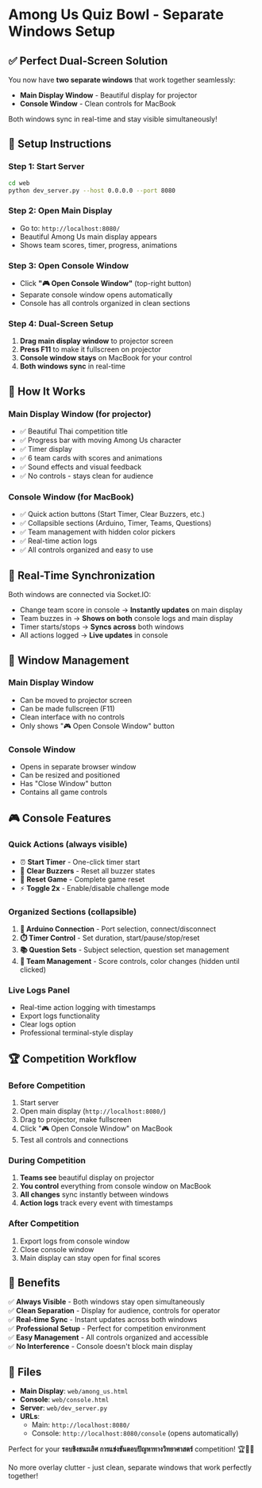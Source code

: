 # Among Us Quiz Bowl - Separate Windows Setup

## ✅ **Perfect Dual-Screen Solution**

You now have **two separate windows** that work together seamlessly:
- **Main Display Window** - Beautiful display for projector
- **Console Window** - Clean controls for MacBook

Both windows sync in real-time and stay visible simultaneously!

## 🚀 **Setup Instructions**

### **Step 1: Start Server**
```bash
cd web
python dev_server.py --host 0.0.0.0 --port 8080
```

### **Step 2: Open Main Display**
- Go to: `http://localhost:8080/`
- Beautiful Among Us main display appears
- Shows team scores, timer, progress, animations

### **Step 3: Open Console Window**
- Click **"🎮 Open Console Window"** (top-right button)
- Separate console window opens automatically
- Console has all controls organized in clean sections

### **Step 4: Dual-Screen Setup**
1. **Drag main display window** to projector screen
2. **Press F11** to make it fullscreen on projector
3. **Console window stays** on MacBook for your control
4. **Both windows sync** in real-time

## 🎯 **How It Works**

### **Main Display Window** (for projector)
- ✅ Beautiful Thai competition title
- ✅ Progress bar with moving Among Us character
- ✅ Timer display
- ✅ 6 team cards with scores and animations
- ✅ Sound effects and visual feedback
- ✅ No controls - stays clean for audience

### **Console Window** (for MacBook)
- ✅ Quick action buttons (Start Timer, Clear Buzzers, etc.)
- ✅ Collapsible sections (Arduino, Timer, Teams, Questions)
- ✅ Team management with hidden color pickers
- ✅ Real-time action logs
- ✅ All controls organized and easy to use

## 🔄 **Real-Time Synchronization**

Both windows are connected via Socket.IO:
- Change team score in console → **Instantly updates** on main display
- Team buzzes in → **Shows on both** console logs and main display
- Timer starts/stops → **Syncs across** both windows
- All actions logged → **Live updates** in console

## 📱 **Window Management**

### **Main Display Window**
- Can be moved to projector screen
- Can be made fullscreen (F11)
- Clean interface with no controls
- Only shows "🎮 Open Console Window" button

### **Console Window**
- Opens in separate browser window
- Can be resized and positioned
- Has "Close Window" button
- Contains all game controls

## 🎮 **Console Features**

### **Quick Actions** (always visible)
- ⏰ **Start Timer** - One-click timer start
- 🔔 **Clear Buzzers** - Reset all buzzer states  
- 🔄 **Reset Game** - Complete game reset
- ⚡ **Toggle 2x** - Enable/disable challenge mode

### **Organized Sections** (collapsible)
1. **🔌 Arduino Connection** - Port selection, connect/disconnect
2. **⏱️ Timer Control** - Set duration, start/pause/stop/reset
3. **📚 Question Sets** - Subject selection, question set management
4. **👥 Team Management** - Score controls, color changes (hidden until clicked)

### **Live Logs Panel**
- Real-time action logging with timestamps
- Export logs functionality
- Clear logs option
- Professional terminal-style display

## 🏆 **Competition Workflow**

### **Before Competition**
1. Start server
2. Open main display (`http://localhost:8080/`)
3. Drag to projector, make fullscreen
4. Click "🎮 Open Console Window" on MacBook
5. Test all controls and connections

### **During Competition**
1. **Teams see** beautiful display on projector
2. **You control** everything from console window on MacBook
3. **All changes** sync instantly between windows
4. **Action logs** track every event with timestamps

### **After Competition**
1. Export logs from console window
2. Close console window
3. Main display can stay open for final scores

## 🎯 **Benefits**

✅ **Always Visible** - Both windows stay open simultaneously  
✅ **Clean Separation** - Display for audience, controls for operator  
✅ **Real-time Sync** - Instant updates across both windows  
✅ **Professional Setup** - Perfect for competition environment  
✅ **Easy Management** - All controls organized and accessible  
✅ **No Interference** - Console doesn't block main display  

## 🔧 **Files**

- **Main Display**: `web/among_us.html`
- **Console**: `web/console.html`  
- **Server**: `web/dev_server.py`
- **URLs**:
  - Main: `http://localhost:8080/`
  - Console: `http://localhost:8080/console` (opens automatically)

Perfect for your **รอบชิงชนะเลิศ การแข่งขันตอบปัญหาทางวิทยาศาสตร์** competition! 🏆👨‍🚀

No more overlay clutter - just clean, separate windows that work perfectly together! 